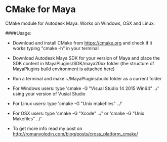 # CMake for Maya

CMake module for Autodesk Maya. Works on Windows, OSX and Linux.

####Usage:
 - Download and install CMake from https://cmake.org and check if it works typing "cmake -h" in your terminal
 - Download Autodesk Maya SDK for your version of Maya and place the SDK content in MayaPlugins/SDK/maya20xx folder (the structure of MayaPlugins build environment is attached here)
 - Run a terminal and make ~/MayaPlugins/build folder as a current folder

- For Windows users: type 'cmake -G "Visual Studio 14 2015 Win64" ../' using your version of Vusial Studio
- For Linux users: type 'cmake -G "Unix makefiles" ../'
- For OSX users: type 'cmake -G "Xcode" ../' or 'cmake -G "Unix Makefiles" ../'
- To get more info read my post on http://romanvolodin.com/blog/posts/cross_platform_cmake/


